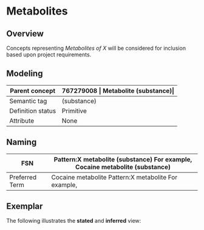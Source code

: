 # Metabolites

## Overview

Concepts representing _Metabolites of X_ will be considered for inclusion based upon project requirements.

## Modeling

| Parent concept    | 767279008 \| Metabolite (substance)\| |
| ----------------- | ------------------------------------- |
| Semantic tag      | (substance)                           |
| Definition status | Primitive                             |
| Attribute         | None                                  |

## Naming

| FSN            | Pattern:X metabolite (substance) For example, Cocaine metabolite (substance) |
| -------------- | ---------------------------------------------------------------------------- |
| Preferred Term | Cocaine metabolite Pattern:X metabolite For example,                         |

## Exemplar

The following illustrates the **stated** and **inferred** view:

<figure><img src="../../../../substance/images/174691622.png" alt=""><figcaption></figcaption></figure>
